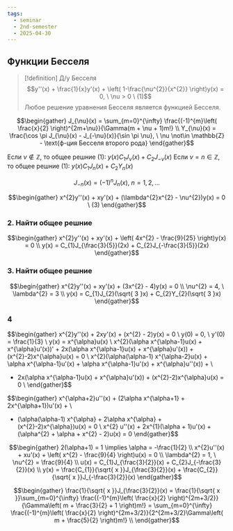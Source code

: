 ```yaml
---
tags:
  - seminar
  - 2nd-semester
  - 2025-04-30
---
```


## Функции Бесселя

> [!definition] Д/у Бесселя
> $$y''(x) + \frac{1}{x}y'(x) + \left( 1-\frac{\nu^{2}}{x^{2}} \right)y(x) = 0, \ \nu > 0 \ (1)$$
> Любое решение уравнения Бесселя является функцией Бесселя.


$$\begin{gather}
J_{\nu}(x) = \sum_{m=0}^{\infty} \frac{(-1)^{m}\left( \frac{x}{2} \right)^{2m+\nu}}{\Gamma(m + \nu + 1)m!} \\
Y_{\nu}(x) = \frac{\cos \pi J_{\nu}(x) - J_{-\nu}(x)}{\sin \pi \nu}, \ \nu \not\in \mathbb{Z} - \text{ф-ция Бесселя второго рода}
\end{gather}$$

Если $\nu \not\in\mathbb{Z}$, то общее решние (1): $y(x)C_{1}J_{\nu}(x) + C_{2}J_{-\nu}(x)$
Если $\nu = n \in\mathbb{Z}$, то общее решние (1): $y(x)C_{1}J_{n}(x) + C_{2}Y_{n}(x)$

$$J_{-n}(x) = (-1)^{n}J_{n}(x), \ n = 1,2,\dots$$

$$\begin{gather}
x^{2}y''(x) + xy'(x) + (\lambda^{2}x^{2} - \nu^{2})y(x) = 0 \ (3)
\end{gather}$$

### 2. Найти общее решние

$$\begin{gather}
x^{2}y''(x) + xy'(x) + \left( 4x^{2} - \frac{9}{25} \right)y(x) = 0 \\
y(x) = C_{1}J_{\frac{3}{5}}(2x) + C_{2}J_{-\frac{3}{5}}(2x)
\end{gather}$$

### 3. Найти общее решние

$$\begin{gather}
x^{2}y''(x) + xy'(x) + (3x^{2} - 4)y(x) = 0 \\
\nu^{2} = 4, \ \lambda^{2} = 3 \\
y(x) = C_{1}J_{2}(\sqrt{ 3 }x) + C_{2}Y_{2}(\sqrt{ 3 }x)
\end{gather}$$

### 4

$$\begin{gather}
x^{2}y''(x) + 2xy'(x) + (x^{2} - 2)y(x) = 0 \\
y(0) = 0, \ y'(0) = \frac{1}{3} \\
y(x) = x^{\alpha}u(x) \\
x^{2}(\alpha x^{\alpha-1}u(x) + x^{\alpha}u'(x))' + 2x(\alpha x^{\alpha-1}u(x) + x^{\alpha}u'(x)) + (x^{2}-2)x^{\alpha}u(x) = 0 \\
x^{2}(\alpha(\alpha-1) x^{\alpha-2}u(x) + \alpha x^{\alpha-1}u'(x) + \alpha x^{\alpha-1}u'(x) + x^{\alpha}u''(x)) + \\
+ 2x(\alpha x^{\alpha-1}u(x) + x^{\alpha}u'(x)) + (x^{2}-2)x^{\alpha}u(x) = 0 \\
\end{gather}$$

$$\begin{gather}
x^{\alpha+2}u''(x) + (2\alpha x^{\alpha+1} + 2x^{\alpha+1})u'(x) + \\
+ (\alpha(\alpha-1) x^{\alpha} + 2\alpha x^{\alpha} + (x^{2}-2)x^{\alpha})u(x) = 0 \\
x^{2} u''(x) + 2x^{1}(\alpha + 1)u'(x) + (\alpha^{2} + \alpha + x^{2} - 2)u(x) = 0
\end{gather}$$

$$\begin{gather}
2(\alpha+1) = 1 \implies \alpha = -\frac{1}{2} \\
x^{2}u''(x) + xu'(x) + \left( x^{2} - \frac{9}{4} \right)u(x) = 0 \\
\lambda^{2} = 1, \ \nu^{2} = \frac{9}{4} \\
u(x) = C_{1}J_{\frac{3}{2}}(x) + C_{2}J_{-\frac{3}{2}}(x) \\
y(x) = \frac{C_{1}}{\sqrt{ x }}J_{\frac{3}{2}}(x) + \frac{C_{2}}{\sqrt{ x }}J_{-\frac{3}{2}}(x)
\end{gather}$$

$$\begin{gather}
\frac{1}{\sqrt{ x }}J_{\frac{3}{2}}(x) = \frac{1}{\sqrt{ x }}\sum_{m=0}^{\infty} \frac{(-1)^{m}\left( \frac{x}{2} \right)^{2m+3/2}}{\Gamma\left( m + \frac{3}{2} + 1 \right)m!} = \sum_{m=0}^{\infty} \frac{(-1)^{m}\left( \frac{x}{2} \right)^{2m+3/2}}{2^{2m+3/2}\Gamma\left( m + \frac{5}{2} \right)m!} \\
\end{gather}$$